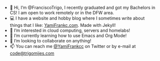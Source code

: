 - 👋 Hi, I’m @FranciscoTrigo, I recently graduated and got my Bachelors in CS! I am open to work remotely or in the DFW area.
- 💻 I have a website and hobby blog where I sometimes write about things that I like: [YamiFrankc.com](https://www.YamiFrankc.com). Made with Jekyll!
- 👀 I’m interested in cloud computing, servers and homelabs!
- 🌱 I’m currently learning how to use Emacs and Org Mode!
- 💞️ I’m looking to collaborate on anything!
- 📫 You can reach me [@YamiFrankcc](https://twitter.com/YamiFrankcc) on Twitter or by e-mail at code@trigomijes.com

<!---
FranciscoTrigo/FranciscoTrigo is a ✨ special ✨ repository because its `README.md` (this file) appears on your GitHub profile.
You can click the Preview link to take a look at your changes.
--->
